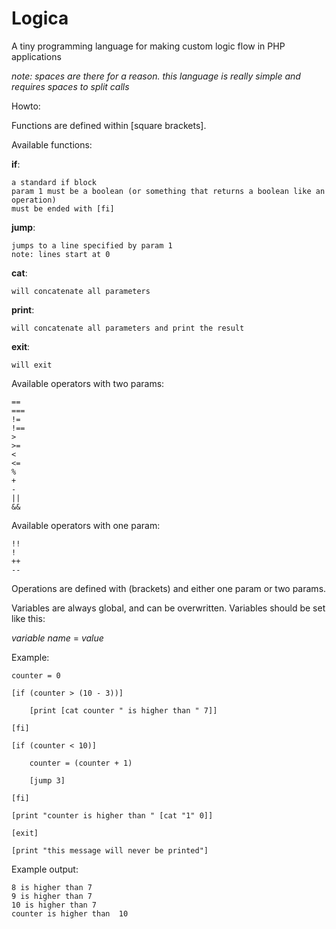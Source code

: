 # Logica
A tiny programming language for making custom logic flow in PHP applications

*note: spaces are there for a reason. this language is really simple and requires spaces to split calls*

Howto:

Functions are defined within \[square brackets\].

Available functions:

**if**:
```
a standard if block
param 1 must be a boolean (or something that returns a boolean like an operation)
must be ended with [fi]
```

**jump**:
```
jumps to a line specified by param 1
note: lines start at 0
```

**cat**:
```
will concatenate all parameters
```

**print**:
```
will concatenate all parameters and print the result
```

**exit**:
```
will exit
```

Available operators with two params:
```
==
===
!=
!==
>
>=
<
<=
%
+
-
||
&&
```

Available operators with one param:
```
!!
!
++
--
```

Operations are defined with (brackets) and either one param or two params.

Variables are always global, and can be overwritten. Variables should be set like this:

*variable name* = *value*

Example:

```
counter = 0

[if (counter > (10 - 3))]

	[print [cat counter " is higher than " 7]]

[fi]

[if (counter < 10)]

	counter = (counter + 1)

	[jump 3]

[fi]

[print "counter is higher than " [cat "1" 0]]

[exit]

[print "this message will never be printed"]
```

Example output:

```
8 is higher than 7
9 is higher than 7
10 is higher than 7
counter is higher than  10
```
